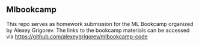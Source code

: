 ## Mlbookcamp
This repo serves as homework submission for the ML Bookcamp organized by Alexey Grigorev. The links to the bookcamp materials can be accessed via https://github.com/alexeygrigorev/mlbookcamp-code
